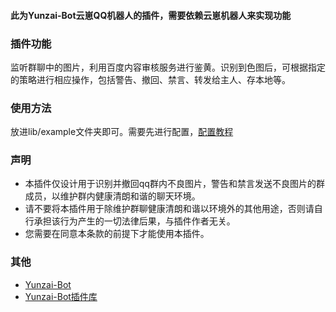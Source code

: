 #### 此为Yunzai-Bot云崽QQ机器人的插件，需要依赖云崽机器人来实现功能
### 插件功能
监听群聊中的图片，利用百度内容审核服务进行鉴黄。识别到色图后，可根据指定的策略进行相应操作，包括警告、撤回、禁言、转发给主人、存本地等。

### 使用方法
放进lib/example文件夹即可。需要先进行配置，[配置教程](https://www.wolai.com/x3bbeHstB15LAge9jdqr6y)

 ### 声明
 * 本插件仅设计用于识别并撤回qq群内不良图片，警告和禁言发送不良图片的群成员，以维护群内健康清朗和谐的聊天环境。 
* 请不要将本插件用于除维护群聊健康清朗和谐以环境外的其他用途，否则请自行承担该行为产生的一切法律后果，与插件作者无关。
* 您需要在同意本条款的前提下才能使用本插件。

### 其他
* [Yunzai-Bot](https://github.com/Le-niao/Yunzai-Bot)
* [Yunzai-Bot插件库](https://github.com/HiArcadia/Yunzai-Bot-plugins-index)
